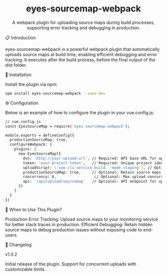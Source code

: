 <div align="center">
  <h1>eyes-sourcemap-webpack</h1> <p>A webpack plugin for uploading source maps during build processes, supporting error tracking and debugging in production.</p>
</div>

📋 Introduction

eyes-sourcemap-webpack is a powerful webpack plugin that automatically uploads source maps at build time, enabling efficient debugging and error tracking. It executes after the build process, before the final output of the dist folder.



🚀 Installation

Install the plugin via npm:

```bash
npm install eyes-sourcemap-webpack --save-dev
```

⚙️ Configuration

Below is an example of how to configure the plugin in your vue.config.js:

```bash
// vue.config.js
const EyesSourceMap = require('eyes-sourcemap-webpack');

module.exports = defineConfig({
  productionSourceMap: true,
  configureWebpack: {
    plugins: [
      new EyesSourceMap({
        dsn: 'http://your-upload-url', // Required: API base URL for uploads
        token: 'your-project-token',   // Required: Unique project identifier
        uploadScript: ['vue-cli-service build --mode staging'], // Optional: Commands triggering upload
        productionSourceMap: true,     // Optional: Retain source maps (default: false)
        concurrency: 6,                 // Optional: Max upload concurrency (default: 5)
        api: '/api/upload/sourcemap'   // Optional: API endpoint for uploads (default: /api/upload/sourcemap)
      })
    ]
  }
})
```

🎯 When to Use This Plugin?

Production Error Tracking: Upload source maps to your monitoring service for better stack traces in production.
Efficient Debugging: Retain hidden source maps to debug production issues without exposing code to end-users.

📝 Changelog

v1.0.2

Initial release of the plugin.
Support for concurrent uploads with customizable limits.
